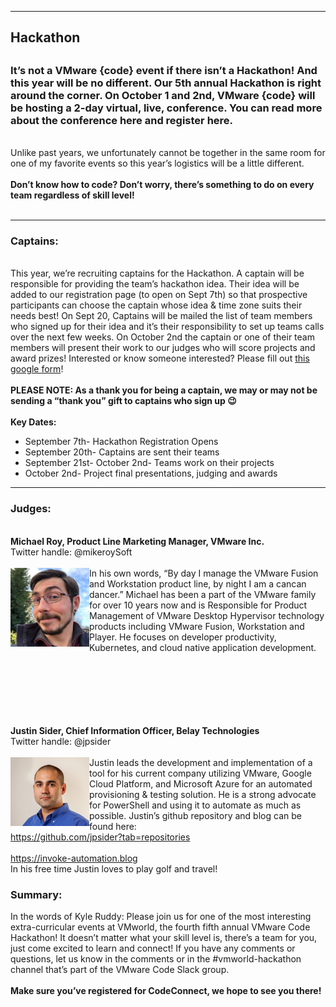 <style>
  body {background-image:url('github-site-BG.png'); background-repeat: repeat-y; }
  .wrapper {margin-top:75px;}
  header {top:20px!important;
  .session-wrapper{border:1px solid #36373b; border-radius:5px; padding:20px; background-color:##D3D3D3;}
  
</style>
<hr/>

### <h2>Hackathon<h2>
</hr>
<h3>It’s not a VMware {code} event if there isn’t a Hackathon! And this year will be no different. Our 5th annual Hackathon is right around the corner. On October 1 and 2nd, VMware {code} will be hosting a 2-day virtual, live, conference. You can read more about the conference here and register here.</h3>
<br>
Unlike past years, we unfortunately cannot be together in the same room for one of my favorite events so this year’s logistics will be a little different.
<br><br> 
<b>Don’t know how to code? Don’t worry, there’s something to do on every team regardless of skill level!</b>
<br><br> 
<hr/>
<h3>Captains:</h3>
<br>
This year, we’re recruiting captains for the Hackathon. A captain will be responsible for providing the team’s hackathon idea. Their idea will be added to our registration page (to open on Sept 7th) so that prospective participants can choose the captain whose idea & time zone suits their needs best! On Sept 20, Captains will be mailed the list of team members who signed up for their idea and it’s their responsibility to set up teams calls over the next few weeks. On October 2nd the captain or one of their team members will present their work to our judges who will score projects and award prizes! Interested or know someone interested? Please fill out <a href="URLHERE">this google form</a>!
<br><br>
<b>PLEASE NOTE: As a thank you for being a captain, we may or may not be sending a “thank you” gift to captains who sign up 😉</b>
<br><br>
<b>Key Dates:</b>
<br> 
<ul>
  <li> September 7th- Hackathon Registration Opens </li>
  <li> September 20th- Captains are sent their teams </li>
  <li> September 21st- October 2nd- Teams work on their projects </li>
  <li> October 2nd- Project final presentations, judging and awards </li>
</ul> 
<hr/>
<h3>Judges:</h3>
<br>
<b>Michael Roy, Product Line Marketing Manager, VMware Inc.</b><br>
Twitter handle: @mikeroySoft
<br><br> 
<img src="michael_roy.jpg" alt="Michael Roy" width="25%" align="left">
In his own words, “By day I manage the VMware Fusion and Workstation product line, by night I am a cancan dancer.” Michael has been a part of the VMware family for over 10 years now and is Responsible for Product Management of VMware Desktop Hypervisor technology products including VMware Fusion, Workstation and Player. He focuses on developer productivity, Kubernetes, and cloud native application development.
<br><br> 
<br>
<br>
<br>
<br>
 <br>
  
<b>Justin Sider, Chief Information Officer, Belay Technologies</b><br>
Twitter handle: @jpsider
<br><br> 
<img src="justin_sider.png" alt="Justin Sider" width="25%" align="left">
Justin leads the development and implementation of a tool for his current company utilizing VMware, Google Cloud Platform, and Microsoft Azure for an automated provisioning & testing solution. He is a strong advocate for PowerShell and using it to automate as much as possible. Justin’s github repository and blog can be found here:
<br>https://github.com/jpsider?tab=repositories  
<br>https://invoke-automation.blog
<br>In his free time Justin loves to play golf and travel!
</hr>
<h3>Summary:</h3>
In the words of Kyle Ruddy: Please join us for one of the most interesting extra-curricular events at VMworld, the fourth fifth annual VMware Code Hackathon! It doesn’t matter what your skill level is, there’s a team for you, just come excited to learn and connect! If you have any comments or questions, let us know in the comments or in the #vmworld-hackathon channel that’s part of the VMware Code Slack group.
<br><br>
<b>Make sure you’ve registered for CodeConnect, we hope to see you there!</b> 

